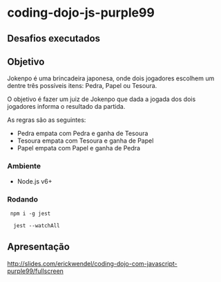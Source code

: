 # coding-dojo-js-purple99
## Desafios executados

## Objetivo

Jokenpo é uma brincadeira japonesa, onde dois jogadores escolhem um dentre três possíveis itens: Pedra, Papel ou Tesoura.

O objetivo é fazer um juiz de Jokenpo que dada a jogada dos dois jogadores informa o resultado da partida.

As regras são as seguintes:
 - Pedra empata com Pedra e ganha de Tesoura
 - Tesoura empata com Tesoura e ganha de Papel
 - Papel empata com Papel e ganha de Pedra


### Ambiente
 - Node.js v6+

### Rodando

```
 npm i -g jest
```

```
  jest --watchAll
```

## Apresentação

http://slides.com/erickwendel/coding-dojo-com-javascript-purple99/fullscreen
